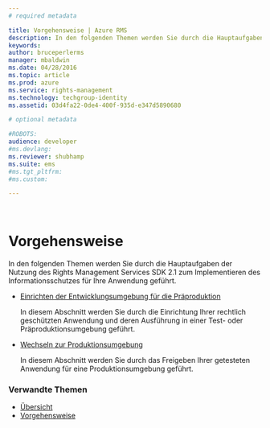 ```yaml
---
# required metadata

title: Vorgehensweise | Azure RMS
description: In den folgenden Themen werden Sie durch die Hauptaufgaben der Nutzung des RMS SDK 2.1 zum Implementieren des Informationsschutzes für Ihre Anwendung geführt.
keywords:
author: bruceperlerms
manager: mbaldwin
ms.date: 04/28/2016
ms.topic: article
ms.prod: azure
ms.service: rights-management
ms.technology: techgroup-identity
ms.assetid: 03d4fa22-0de4-400f-935d-e347d5890680

# optional metadata

#ROBOTS:
audience: developer
#ms.devlang:
ms.reviewer: shubhamp
ms.suite: ems
#ms.tgt_pltfrm:
#ms.custom:

---
```


﻿
# Vorgehensweise

In den folgenden Themen werden Sie durch die Hauptaufgaben der Nutzung des Rights Management Services SDK 2.1 zum Implementieren des Informationsschutzes für Ihre Anwendung geführt.

- [Einrichten der Entwicklungsumgebung für die Präproduktion](how-to-set-up-the-pre-production-development-environment.md)

  In diesem Abschnitt werden Sie durch die Einrichtung Ihrer rechtlich geschützten Anwendung und deren Ausführung in einer Test- oder Präproduktionsumgebung geführt.</p></td>
- [Wechseln zur Produktionsumgebung](switching-to-the-production-environment.md)

  In diesem Abschnitt werden Sie durch das Freigeben Ihrer getesteten Anwendung für eine Produktionsumgebung geführt.
 

### Verwandte Themen

* [Übersicht](ad-rms-overview.md)
* [Vorgehensweise](how-to-use-msipc.md)
 

 


<!--HONumber=Apr16_HO3-->


